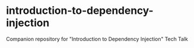 # introduction-to-dependency-injection
Companion repository for "Introduction to Dependency Injection" Tech Talk
